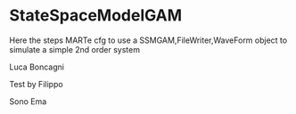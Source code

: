 # StateSpaceModelGAM
Here the steps MARTe cfg to use a SSMGAM,FileWriter,WaveForm object to simulate a simple 2nd order system

Luca Boncagni

Test by Filippo

Sono Ema
